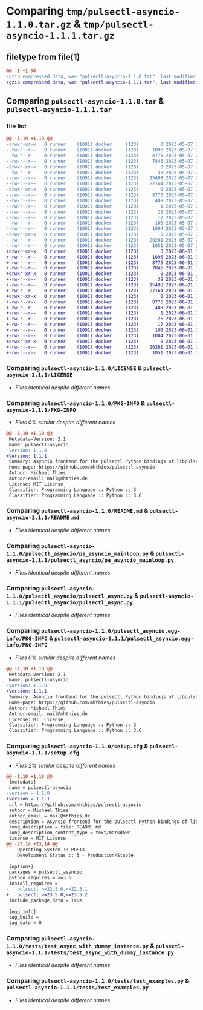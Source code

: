 # Comparing `tmp/pulsectl-asyncio-1.1.0.tar.gz` & `tmp/pulsectl-asyncio-1.1.1.tar.gz`

## filetype from file(1)

```diff
@@ -1 +1 @@
-gzip compressed data, was "pulsectl-asyncio-1.1.0.tar", last modified: Sun May  7 20:25:20 2023, max compression
+gzip compressed data, was "pulsectl-asyncio-1.1.1.tar", last modified: Thu Jun  1 18:11:23 2023, max compression
```

## Comparing `pulsectl-asyncio-1.1.0.tar` & `pulsectl-asyncio-1.1.1.tar`

### file list

```diff
@@ -1,19 +1,19 @@
-drwxr-xr-x   0 runner    (1001) docker     (123)        0 2023-05-07 20:25:20.016627 pulsectl-asyncio-1.1.0/
--rw-r--r--   0 runner    (1001) docker     (123)     1096 2023-05-07 20:25:06.000000 pulsectl-asyncio-1.1.0/LICENSE
--rw-r--r--   0 runner    (1001) docker     (123)     8776 2023-05-07 20:25:20.016627 pulsectl-asyncio-1.1.0/PKG-INFO
--rw-r--r--   0 runner    (1001) docker     (123)     7846 2023-05-07 20:25:06.000000 pulsectl-asyncio-1.1.0/README.md
-drwxr-xr-x   0 runner    (1001) docker     (123)        0 2023-05-07 20:25:20.012627 pulsectl-asyncio-1.1.0/pulsectl_asyncio/
--rw-r--r--   0 runner    (1001) docker     (123)       38 2023-05-07 20:25:06.000000 pulsectl-asyncio-1.1.0/pulsectl_asyncio/__init__.py
--rw-r--r--   0 runner    (1001) docker     (123)    15498 2023-05-07 20:25:06.000000 pulsectl-asyncio-1.1.0/pulsectl_asyncio/pa_asyncio_mainloop.py
--rw-r--r--   0 runner    (1001) docker     (123)    27164 2023-05-07 20:25:06.000000 pulsectl-asyncio-1.1.0/pulsectl_asyncio/pulsectl_async.py
-drwxr-xr-x   0 runner    (1001) docker     (123)        0 2023-05-07 20:25:20.012627 pulsectl-asyncio-1.1.0/pulsectl_asyncio.egg-info/
--rw-r--r--   0 runner    (1001) docker     (123)     8776 2023-05-07 20:25:20.000000 pulsectl-asyncio-1.1.0/pulsectl_asyncio.egg-info/PKG-INFO
--rw-r--r--   0 runner    (1001) docker     (123)      408 2023-05-07 20:25:20.000000 pulsectl-asyncio-1.1.0/pulsectl_asyncio.egg-info/SOURCES.txt
--rw-r--r--   0 runner    (1001) docker     (123)        1 2023-05-07 20:25:20.000000 pulsectl-asyncio-1.1.0/pulsectl_asyncio.egg-info/dependency_links.txt
--rw-r--r--   0 runner    (1001) docker     (123)       26 2023-05-07 20:25:20.000000 pulsectl-asyncio-1.1.0/pulsectl_asyncio.egg-info/requires.txt
--rw-r--r--   0 runner    (1001) docker     (123)       17 2023-05-07 20:25:20.000000 pulsectl-asyncio-1.1.0/pulsectl_asyncio.egg-info/top_level.txt
--rw-r--r--   0 runner    (1001) docker     (123)      100 2023-05-07 20:25:06.000000 pulsectl-asyncio-1.1.0/pyproject.toml
--rw-r--r--   0 runner    (1001) docker     (123)     1004 2023-05-07 20:25:20.016627 pulsectl-asyncio-1.1.0/setup.cfg
-drwxr-xr-x   0 runner    (1001) docker     (123)        0 2023-05-07 20:25:20.016627 pulsectl-asyncio-1.1.0/tests/
--rw-r--r--   0 runner    (1001) docker     (123)    20261 2023-05-07 20:25:06.000000 pulsectl-asyncio-1.1.0/tests/test_async_with_dummy_instance.py
--rw-r--r--   0 runner    (1001) docker     (123)     1051 2023-05-07 20:25:06.000000 pulsectl-asyncio-1.1.0/tests/test_examples.py
+drwxr-xr-x   0 runner    (1001) docker     (123)        0 2023-06-01 18:11:23.899489 pulsectl-asyncio-1.1.1/
+-rw-r--r--   0 runner    (1001) docker     (123)     1096 2023-06-01 18:11:12.000000 pulsectl-asyncio-1.1.1/LICENSE
+-rw-r--r--   0 runner    (1001) docker     (123)     8776 2023-06-01 18:11:23.899489 pulsectl-asyncio-1.1.1/PKG-INFO
+-rw-r--r--   0 runner    (1001) docker     (123)     7846 2023-06-01 18:11:12.000000 pulsectl-asyncio-1.1.1/README.md
+drwxr-xr-x   0 runner    (1001) docker     (123)        0 2023-06-01 18:11:23.899489 pulsectl-asyncio-1.1.1/pulsectl_asyncio/
+-rw-r--r--   0 runner    (1001) docker     (123)       38 2023-06-01 18:11:12.000000 pulsectl-asyncio-1.1.1/pulsectl_asyncio/__init__.py
+-rw-r--r--   0 runner    (1001) docker     (123)    15498 2023-06-01 18:11:12.000000 pulsectl-asyncio-1.1.1/pulsectl_asyncio/pa_asyncio_mainloop.py
+-rw-r--r--   0 runner    (1001) docker     (123)    27164 2023-06-01 18:11:12.000000 pulsectl-asyncio-1.1.1/pulsectl_asyncio/pulsectl_async.py
+drwxr-xr-x   0 runner    (1001) docker     (123)        0 2023-06-01 18:11:23.899489 pulsectl-asyncio-1.1.1/pulsectl_asyncio.egg-info/
+-rw-r--r--   0 runner    (1001) docker     (123)     8776 2023-06-01 18:11:23.000000 pulsectl-asyncio-1.1.1/pulsectl_asyncio.egg-info/PKG-INFO
+-rw-r--r--   0 runner    (1001) docker     (123)      408 2023-06-01 18:11:23.000000 pulsectl-asyncio-1.1.1/pulsectl_asyncio.egg-info/SOURCES.txt
+-rw-r--r--   0 runner    (1001) docker     (123)        1 2023-06-01 18:11:23.000000 pulsectl-asyncio-1.1.1/pulsectl_asyncio.egg-info/dependency_links.txt
+-rw-r--r--   0 runner    (1001) docker     (123)       26 2023-06-01 18:11:23.000000 pulsectl-asyncio-1.1.1/pulsectl_asyncio.egg-info/requires.txt
+-rw-r--r--   0 runner    (1001) docker     (123)       17 2023-06-01 18:11:23.000000 pulsectl-asyncio-1.1.1/pulsectl_asyncio.egg-info/top_level.txt
+-rw-r--r--   0 runner    (1001) docker     (123)      100 2023-06-01 18:11:12.000000 pulsectl-asyncio-1.1.1/pyproject.toml
+-rw-r--r--   0 runner    (1001) docker     (123)     1004 2023-06-01 18:11:23.899489 pulsectl-asyncio-1.1.1/setup.cfg
+drwxr-xr-x   0 runner    (1001) docker     (123)        0 2023-06-01 18:11:23.899489 pulsectl-asyncio-1.1.1/tests/
+-rw-r--r--   0 runner    (1001) docker     (123)    20261 2023-06-01 18:11:12.000000 pulsectl-asyncio-1.1.1/tests/test_async_with_dummy_instance.py
+-rw-r--r--   0 runner    (1001) docker     (123)     1051 2023-06-01 18:11:12.000000 pulsectl-asyncio-1.1.1/tests/test_examples.py
```

### Comparing `pulsectl-asyncio-1.1.0/LICENSE` & `pulsectl-asyncio-1.1.1/LICENSE`

 * *Files identical despite different names*

### Comparing `pulsectl-asyncio-1.1.0/PKG-INFO` & `pulsectl-asyncio-1.1.1/PKG-INFO`

 * *Files 0% similar despite different names*

```diff
@@ -1,10 +1,10 @@
 Metadata-Version: 2.1
 Name: pulsectl-asyncio
-Version: 1.1.0
+Version: 1.1.1
 Summary: Asyncio frontend for the pulsectl Python bindings of libpulse
 Home-page: https://github.com/mhthies/pulsectl-asyncio
 Author: Michael Thies
 Author-email: mail@mhthies.de
 License: MIT License
 Classifier: Programming Language :: Python :: 3
 Classifier: Programming Language :: Python :: 3.6
```

### Comparing `pulsectl-asyncio-1.1.0/README.md` & `pulsectl-asyncio-1.1.1/README.md`

 * *Files identical despite different names*

### Comparing `pulsectl-asyncio-1.1.0/pulsectl_asyncio/pa_asyncio_mainloop.py` & `pulsectl-asyncio-1.1.1/pulsectl_asyncio/pa_asyncio_mainloop.py`

 * *Files identical despite different names*

### Comparing `pulsectl-asyncio-1.1.0/pulsectl_asyncio/pulsectl_async.py` & `pulsectl-asyncio-1.1.1/pulsectl_asyncio/pulsectl_async.py`

 * *Files identical despite different names*

### Comparing `pulsectl-asyncio-1.1.0/pulsectl_asyncio.egg-info/PKG-INFO` & `pulsectl-asyncio-1.1.1/pulsectl_asyncio.egg-info/PKG-INFO`

 * *Files 0% similar despite different names*

```diff
@@ -1,10 +1,10 @@
 Metadata-Version: 2.1
 Name: pulsectl-asyncio
-Version: 1.1.0
+Version: 1.1.1
 Summary: Asyncio frontend for the pulsectl Python bindings of libpulse
 Home-page: https://github.com/mhthies/pulsectl-asyncio
 Author: Michael Thies
 Author-email: mail@mhthies.de
 License: MIT License
 Classifier: Programming Language :: Python :: 3
 Classifier: Programming Language :: Python :: 3.6
```

### Comparing `pulsectl-asyncio-1.1.0/setup.cfg` & `pulsectl-asyncio-1.1.1/setup.cfg`

 * *Files 2% similar despite different names*

```diff
@@ -1,10 +1,10 @@
 [metadata]
 name = pulsectl-asyncio
-version = 1.1.0
+version = 1.1.1
 url = https://github.com/mhthies/pulsectl-asyncio
 author = Michael Thies
 author_email = mail@mhthies.de
 description = Asyncio frontend for the pulsectl Python bindings of libpulse
 long_description = file: README.md
 long_description_content_type = text/markdown
 license = MIT License
@@ -23,14 +23,14 @@
 	Operating System :: POSIX
 	Development Status :: 5 - Production/Stable
 
 [options]
 packages = pulsectl_asyncio
 python_requires = >=3.6
 install_requires = 
-	pulsectl >=22.5.0,<=22.5.1
+	pulsectl >=23.5.0,<=23.5.2
 include_package_data = True
 
 [egg_info]
 tag_build = 
 tag_date = 0
```

### Comparing `pulsectl-asyncio-1.1.0/tests/test_async_with_dummy_instance.py` & `pulsectl-asyncio-1.1.1/tests/test_async_with_dummy_instance.py`

 * *Files identical despite different names*

### Comparing `pulsectl-asyncio-1.1.0/tests/test_examples.py` & `pulsectl-asyncio-1.1.1/tests/test_examples.py`

 * *Files identical despite different names*

